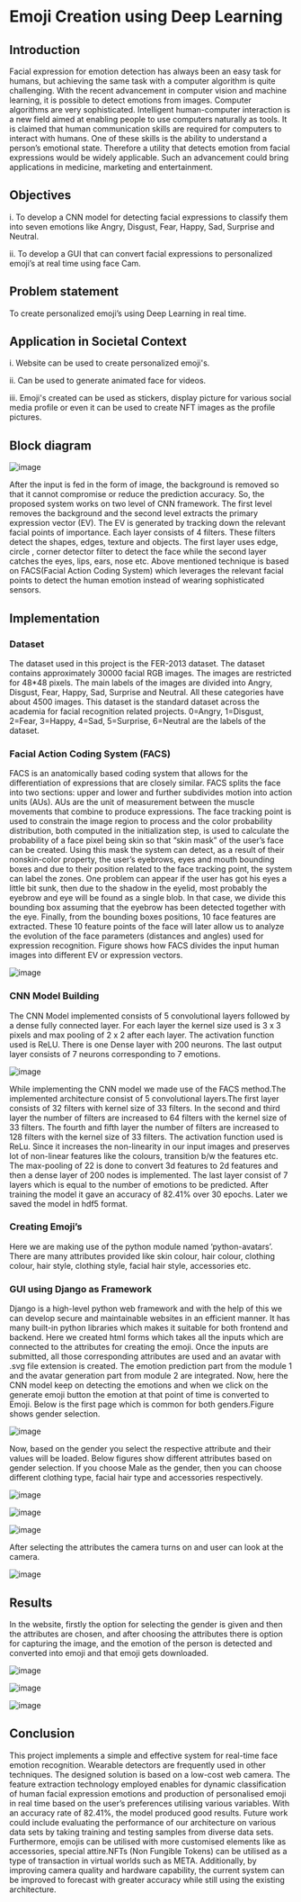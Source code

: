 # Emoji Creation using Deep Learning

## Introduction

Facial expression for emotion detection has always been an easy task for humans, but achieving the same task with a computer algorithm is quite challenging. 
With the recent advancement in computer vision and machine learning, it is possible to detect emotions from images. Computer algorithms are very sophisticated. 
Intelligent human-computer interaction is a new field aimed at enabling people to use computers naturally as tools. It is claimed that human communication skills 
are required for computers to interact with humans. One of these skills is the ability to understand a person’s emotional state. Therefore a utility that detects 
emotion from facial expressions would be widely applicable. Such an advancement could bring applications in medicine, marketing and entertainment.

## Objectives

i. To develop a CNN model for detecting facial expressions to classify them into seven emotions like Angry, Disgust, Fear, Happy, Sad, Surprise and Neutral.

ii. To develop a GUI that can convert facial expressions to personalized emoji’s at real time using face Cam.

## Problem statement

To create personalized emoji’s using Deep Learning in real time.

## Application in Societal Context

i. Website can be used to create personalized emoji's.

ii. Can be used to generate animated face for videos.

iii. Emoji's created can be used as stickers, display picture for various social media profile or even it can be used to create NFT images as the profile pictures.

## Block diagram
![image](https://github.com/user-attachments/assets/477001db-6cd5-4a2c-b97d-0c9ffe10fbf7)

After the input is fed in the form of image, the background is removed so that it cannot compromise or reduce the prediction accuracy. So, the proposed system works 
on two level of CNN framework. The first level removes the background and the second level extracts the primary expression vector (EV). The EV is generated by tracking 
down the relevant facial points of importance. Each layer consists of 4 filters. These filters detect the shapes, edges, texture and objects. The first layer uses edge, 
circle , corner detector filter to detect the face while the second layer catches the eyes, lips, ears, nose etc. Above mentioned technique is based on FACS(Facial 
Action Coding System) which leverages the relevant facial points to detect the human emotion instead of wearing sophisticated sensors.

## Implementation

### Dataset
The dataset used in this project is the FER-2013 dataset. The dataset contains approximately 30000 facial RGB images. The images are restricted for 48*48 pixels. 
The main labels of the images are divided into Angry, Disgust, Fear, Happy, Sad, Surprise and Neutral. All these categories have about 4500 images. 
This dataset is the standard dataset across the academia for facial recognition related projects. 0=Angry, 1=Disgust, 2=Fear, 3=Happy, 4=Sad, 5=Surprise, 6=Neutral are the labels of the dataset.

### Facial Action Coding System (FACS)
FACS is an anatomically based coding system that allows for the differentiation of expressions that are closely similar. FACS splits the face into two sections: upper 
and lower and further subdivides motion into action units (AUs). AUs are the unit of measurement between the muscle movements that combine to produce expressions.
The face tracking point is used to constrain the image region to process and the color probability distribution, both computed in the initialization step, is used to 
calculate the probability of a face pixel being skin so that “skin mask” of the user’s face can be created. Using this mask the system can detect, as a result of their 
nonskin-color property, the user’s eyebrows, eyes and mouth bounding boxes and due to their position related to the face tracking point, the system can label the zones. 
One problem can appear if the user has got his eyes a little bit sunk, then due to the shadow in the eyelid, most probably the eyebrow and eye will be found as a single blob. 
In that case, we divide this bounding box assuming that the eyebrow has been detected together with the eye. Finally, from the bounding boxes positions, 10 face features are extracted. 
These 10 feature points of the face will later allow us to analyze the evolution of the face parameters (distances and angles) used for expression recognition. 
Figure shows how FACS divides the input human images into different EV or expression vectors.

![image](https://github.com/user-attachments/assets/1826c3b3-9bdc-49df-9acd-f49553e9b3d6)

### CNN Model Building
The CNN Model implemented consists of 5 convolutional layers followed by a dense fully connected layer. For each layer the kernel size used is 3 x 3 pixels and 
max pooling of 2 x 2 after each layer. The activation function used is ReLU. There is one Dense layer with 200 neurons. The last output layer consists of 7 neurons corresponding to 7 emotions.

![image](https://github.com/user-attachments/assets/8a730e40-cfe6-48a0-b706-af6b56f17b09)

While implementing the CNN model we made use of the FACS method.The implemented architecture consist of 5 convolutional layers.The first layer consists of 
32 filters with kernel size of 33 filters. In the second and third layer the number of filters are increased to 64 filters with the kernel size of 33 filters. 
The fourth and fifth layer the number of filters are increased to 128 filters with the kernel size of 33 filters. The activation function used is ReLu. 
Since it increases the non-linearity in our input images and preserves lot of non-linear features like the colours, transition b/w the features etc. 
The max-pooling of 22 is done to convert 3d features to 2d features and then a dense layer of 200 nodes is implemented. The last layer consist of 7 layers 
which is equal to the number of emotions to be predicted. After training the model it gave an accuracy of 82.41% over 30 epochs. Later we saved the model in hdf5 format.

### Creating Emoji’s
Here we are making use of the python module named ‘python-avatars’. There are many attributes provided like skin colour, hair colour, clothing colour, 
hair style, clothing style, facial hair style, accessories etc.

### GUI using Django as Framework
Django is a high-level python web framework and with the help of this we can develop secure
and maintainable websites in an efficient manner. It has many built-in python libraries which
makes it suitable for both frontend and backend.
Here we created html forms which takes all the inputs which are connected to the attributes
for creating the emoji. Once the inputs are submitted, all those corresponding attributes are
used and an avatar with .svg file extension is created. The emotion prediction part from the
module 1 and the avatar generation part from module 2 are integrated.
Now, here the CNN model keep on detecting the emotions and when we click on the
generate emoji button the emotion at that point of time is converted to Emoji. Below is the
first page which is common for both genders.Figure shows gender selection.

![image](https://github.com/user-attachments/assets/9f82494c-d83d-416d-b3f5-cf82e6c3553c)

Now, based on the gender you select the respective attribute and their values will be loaded. 
Below figures show different attributes based on gender selection. If you choose Male as the gender, then you can choose different clothing type, facial hair type and accessories respectively.

![image](https://github.com/user-attachments/assets/b66d0a78-9d43-4505-8d44-83c6f3e8eab7)

![image](https://github.com/user-attachments/assets/a33446f4-9557-431d-9543-12496a67109e)

![image](https://github.com/user-attachments/assets/90ef553d-082e-4170-8128-4f502dcc7faf)


After selecting the attributes the camera turns on and user can look at the camera.

![image](https://github.com/user-attachments/assets/900bbcb2-0c2f-42ac-bc21-c36bc47b0987)

## Results
In the website, firstly the option for selecting the gender is given and then the attributes are chosen, and after choosing the attributes there is option for capturing the image, and the 
emotion of the person is detected and converted into emoji and that emoji gets downloaded.

![image](https://github.com/user-attachments/assets/b9d1f286-30d6-4c36-ad83-388b39f770a6)

![image](https://github.com/user-attachments/assets/513c270a-11f0-4482-93e8-896dd253d1d7)

![image](https://github.com/user-attachments/assets/457edaf6-81ba-4311-9f16-61aedcf98685)



## Conclusion
This project implements a simple and effective system for real-time face emotion recognition. 
Wearable detectors are frequently used in other techniques. The designed solution is based on a low-cost web camera. 
The feature extraction technology employed enables for dynamic classification of human facial expression emotions and production of personalised 
emoji in real time based on the user’s preferences utilising various variables. With an accuracy rate of 82.41%, the model produced good results. 
Future work could include evaluating the performance of our architecture on various data sets by taking training and testing samples from diverse data sets. 
Furthermore, emojis can be utilised with more customised elements like as accessories, special attire.NFTs (Non Fungible Tokens) can be utilised as a type of transaction 
in virtual worlds such as META. Additionally, by improving camera quality and hardware capability, the current system can be improved to forecast with greater accuracy while 
still using the existing architecture.




